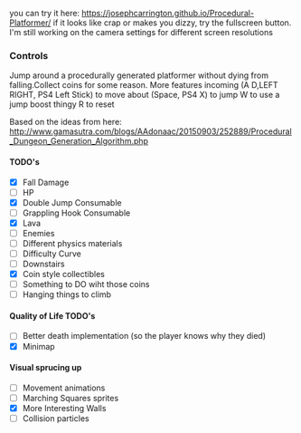 you can try it here: https://josephcarrington.github.io/Procedural-Platformer/
if it looks like crap or makes you dizzy, try the fullscreen button. I'm still working on the camera settings for different screen resolutions

### Controls

Jump around a procedurally generated platformer without dying from falling.Collect coins for some reason. More features incoming
(A D,LEFT RIGHT, PS4 Left Stick) to move about
(Space, PS4 X) to jump
W to use a jump boost thingy
R to reset

Based on the ideas from here: http://www.gamasutra.com/blogs/AAdonaac/20150903/252889/Procedural_Dungeon_Generation_Algorithm.php

#### TODO's
- [x] Fall Damage
- [ ] HP
- [x] Double Jump Consumable
- [ ] Grappling Hook Consumable
- [x] Lava
- [ ] Enemies
- [ ] Different physics materials
- [ ] Difficulty Curve
- [ ] Downstairs
- [x] Coin style collectibles
- [ ] Something to DO wiht those coins
- [ ] Hanging things to climb

#### Quality of Life TODO's
- [ ] Better death implementation (so the player knows why they died)
- [x] Minimap

#### Visual sprucing up
- [ ] Movement animations
- [ ] Marching Squares sprites
- [x] More Interesting Walls
- [ ] Collision particles